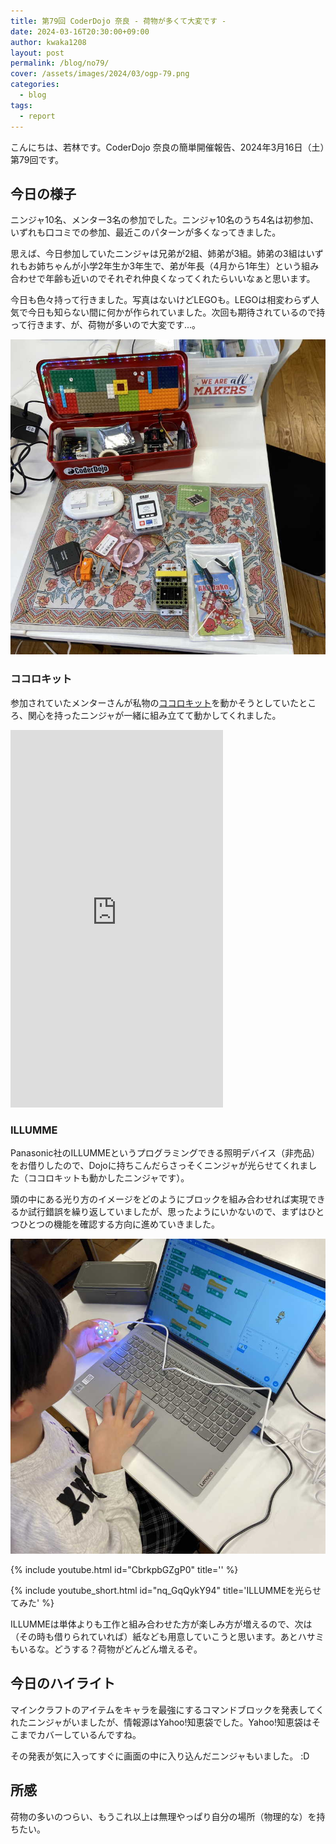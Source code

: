 ```yaml
---
title: 第79回 CoderDojo 奈良 - 荷物が多くて大変です -
date: 2024-03-16T20:30:00+09:00
author: kwaka1208
layout: post
permalink: /blog/no79/
cover: /assets/images/2024/03/ogp-79.png
categories:
  - blog
tags:
  - report
---
```

こんにちは、若林です。CoderDojo 奈良の簡単開催報告、2024年3月16日（土）第79回です。

## 今日の様子
ニンジャ10名、メンター3名の参加でした。ニンジャ10名のうち4名は初参加、いずれも口コミでの参加、最近このパターンが多くなってきました。

思えば、今日参加していたニンジャは兄弟が2組、姉弟が3組。姉弟の3組はいずれもお姉ちゃんが小学2年生か3年生で、弟が年長（4月から1年生）という組み合わせで年齢も近いのでそれぞれ仲良くなってくれたらいいなぁと思います。

今日も色々持って行きました。写真はないけどLEGOも。LEGOは相変わらず人気で今日も知らない間に何かが作られていました。次回も期待されているので持って行きます、が、荷物が多いので大変です...。

![](/assets/images/2024/03/01.jpg)

### ココロキット
参加されていたメンターさんが私物の[ココロキット](https://kurikit.ux-xu.com/cocorokit/)を動かそうとしていたところ、関心を持ったニンジャが一緒に組み立てて動かしてくれました。

<iframe width="340" height="604" src="https://www.youtube.com/embed/fGXjBNH7Vcw" title="ユカイ工学ココロキットを作って動かしてみた" frameborder="0" allow="accelerometer; autoplay; clipboard-write; encrypted-media; gyroscope; picture-in-picture; web-share" allowfullscreen></iframe>

### ILLUMME
Panasonic社のILLUMMEというプログラミングできる照明デバイス（非売品）をお借りしたので、Dojoに持ちこんだらさっそくニンジャが光らせてくれました（ココロキットも動かしたニンジャです）。

頭の中にある光り方のイメージをどのようにブロックを組み合わせれば実現できるか試行錯誤を繰り返していましたが、思ったようにいかないので、まずはひとつひとつの機能を確認する方向に進めていきました。

![](/assets/images/2024/03/02.jpg)

{% include youtube.html id="CbrkpbGZgP0" title='' %}

{% include youtube_short.html id="nq_GqQykY94" title='ILLUMMEを光らせてみた' %}

ILLUMMEは単体よりも工作と組み合わせた方が楽しみ方が増えるので、次は（その時も借りられていれば）紙なども用意していこうと思います。あとハサミもいるな。どうする？荷物がどんどん増えるぞ。

## 今日のハイライト
マインクラフトのアイテムをキャラを最強にするコマンドブロックを発表してくれたニンジャがいましたが、情報源はYahoo!知恵袋でした。Yahoo!知恵袋はそこまでカバーしているんですね。

その発表が気に入ってすぐに画面の中に入り込んだニンジャもいました。 :D

## 所感
荷物の多いのつらい、もうこれ以上は無理やっぱり自分の場所（物理的な）を持ちたい。